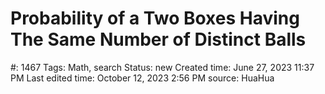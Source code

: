 # Probability of a Two Boxes Having The Same Number of Distinct Balls

#: 1467
Tags: Math, search
Status: new
Created time: June 27, 2023 11:37 PM
Last edited time: October 12, 2023 2:56 PM
source: HuaHua